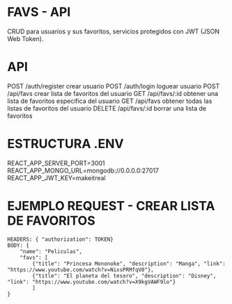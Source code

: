 # FAVS - API

CRUD para usuarios y sus favoritos, servicios protegidos con JWT (JSON Web Token).

# API

POST /auth/register crear usuario
POST /auth/login loguear usuario
POST /api/favs crear lista de favoritos del usuario
GET /api/favs/:id obtener una lista de favoritos especifica del usuario
GET /api/favs obtener todas las listas de favoritos del usuario
DELETE /api/favs/:id borrar una lista de favoritos

# ESTRUCTURA .ENV

REACT_APP_SERVER_PORT=3001
REACT_APP_MONGO_URL=mongodb://0.0.0.0:27017
REACT_APP_JWT_KEY=makeitreal

# EJEMPLO REQUEST - CREAR LISTA DE FAVORITOS

~~~
HEADERS: { "authorization": TOKEN}
BODY: {
    "name": "Peliculas",
    "favs": [
        {"title": "Princesa Mononoke", "description": "Manga", "link": "https://www.youtube.com/watch?v=NixsPRMfqV0"},
        {"title": "El planeta del tesoro", "description": "Disney", "link": "https://www.youtube.com/watch?v=X9kgVAWF9lo"}
        ]
}
~~~
